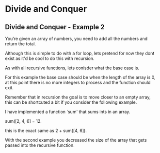 # Divide and Conquer 

## Divide and Conquer - Example 2

You're given an array of numbers, you need to add all the numbers and return the total. 

Although this is simple to do with a for loop, lets pretend for now they dont exist as it'd be cool to do this with recursion.

As with all recursive functions, lets conisder what the base case is. 

For this example the base case should be when the length of the array is 0, at this point there is no more integers to process and the function should exit. 

Remember that in recursion the goal is to move closer to an empty array, this can be shortcuted a bit if you consider the following example. 

I have implemented a function 'sum' that sums ints in an array. 

sum([2, 4, 6] = 12. 

this is the exact same as 2 + sum([4, 6]).

With the second example you decreased the size of the array that gets passed into the recursive function.

